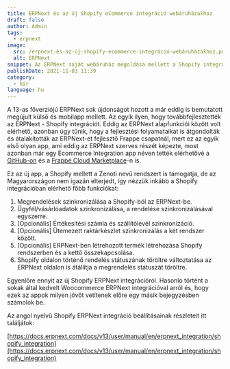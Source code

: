 ```yaml
---
title: ERPNext és az új Shopify eCommerce integráció webáruházakhoz
draft: false
author: Admin
tags:
  - erpnext
image:
  src: /erpnext-és-az-új-shopify-ecommerce-integráció-webáruházakhoz.png
  alt: ERPNext
snippet: Az ERPNext saját webáruház megoldása mellett a Shopify integráció eddig is elérhető volt, de ez most új szintre lépett.
publishDate: 2021-11-03 11:39
category:
  - hír
language: hu
---
```


A 13-as főverziójú ERPNext sok újdonságot hozott a már eddig is bemutatott megújult külső és mobilapp mellett. Az egyik ilyen, hogy továbbfejlesztették az ERPNext - Shopify integrációt. Eddig az ERPNext alapfunkciói között volt elérhető, azonban úgy tűnik, hogy a fejlesztési folyamataikat is átgondolták és átalakították az ERPNext-et fejlesztő Frappe csapatnál, mert ez az egyik első olyan app, ami eddig az ERPNext szerves részét képezte, most azonban már egy Ecommerce Integration app néven tették elérhetővé a [GitHub-on](https://github.com/frappe/ecommerce_integrations) és a [Frappé Cloud Marketplace](https://frappecloud.com/marketplace/apps/ecommerce-integrations)-n is.

Ez az új app, a Shopify mellett a Zenoti nevű rendszert is támogatja, de az Magyarországon nem igazán elterjedt, így nézzük inkább a Shopify integrációban elérhető főbb funkciókat:

1. Megrendelések szinkronizálása a Shopify-ból az ERPNext-be.
2. Ügyfél/vásárlóadatok szinkronizálása, a rendelése szinkronizálásával egyszerre.
3. [Opcionális] Értékesítési számla és szállítólevél szinkronizáció.
4. [Opcionális] Ütemezett raktárkészlet szinkronizálás a két rendszer között.
5. [Opcionális] ERPNext-ben létrehozott termék létrehozása Shopify rendszerben és a kettő összekapcsolása.
6. Shopify oldalon történő rendelés státuszának töröltre változtatása az ERPNext oldalon is átállítja a megrendelés státuszát töröltre.

Egyenlőre ennyit az új Shopify ERPNext integrációról. Hasonló történt a sokak által kedvelt Woocommerce ERPNext integrációval arról és, hogy ezek az appok milyen jövőt vetítenek előre egy másik bejegyzésben számolok be.

Az angol nyelvű Shopify ERPNext integráció beállításainak részleteit itt találjátok:

[https://docs.erpnext.com/docs/v13/user/manual/en/erpnext_integration/shopify_integration](https://docs.erpnext.com/docs/v13/user/manual/en/erpnext_integration/shopify_integration)
